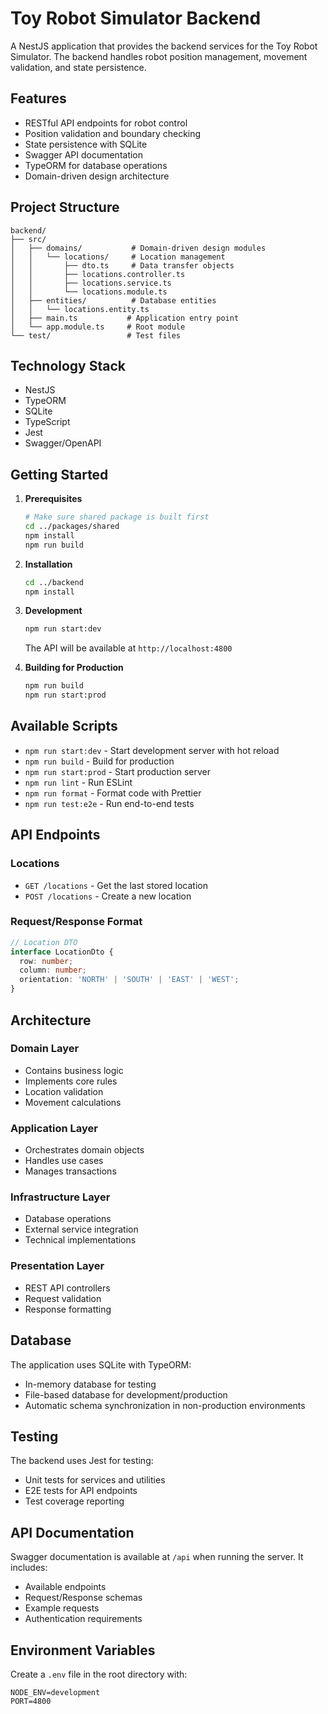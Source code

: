 # Toy Robot Simulator Backend

A NestJS application that provides the backend services for the Toy Robot Simulator. The backend handles robot position management, movement validation, and state persistence.

## Features

- RESTful API endpoints for robot control
- Position validation and boundary checking
- State persistence with SQLite
- Swagger API documentation
- TypeORM for database operations
- Domain-driven design architecture

## Project Structure

```
backend/
├── src/
│   ├── domains/           # Domain-driven design modules
│   │   └── locations/     # Location management
│   │       ├── dto.ts     # Data transfer objects
│   │       ├── locations.controller.ts
│   │       ├── locations.service.ts
│   │       └── locations.module.ts
│   ├── entities/          # Database entities
│   │   └── locations.entity.ts
│   ├── main.ts           # Application entry point
│   └── app.module.ts     # Root module
└── test/                 # Test files
```

## Technology Stack

- NestJS
- TypeORM
- SQLite
- TypeScript
- Jest
- Swagger/OpenAPI

## Getting Started

1. **Prerequisites**
   ```bash
   # Make sure shared package is built first
   cd ../packages/shared
   npm install
   npm run build
   ```

2. **Installation**
   ```bash
   cd ../backend
   npm install
   ```

3. **Development**
   ```bash
   npm run start:dev
   ```
   The API will be available at `http://localhost:4800`

4. **Building for Production**
   ```bash
   npm run build
   npm run start:prod
   ```

## Available Scripts

- `npm run start:dev` - Start development server with hot reload
- `npm run build` - Build for production
- `npm run start:prod` - Start production server
- `npm run lint` - Run ESLint
- `npm run format` - Format code with Prettier
- `npm run test:e2e` - Run end-to-end tests

## API Endpoints

### Locations

- `GET /locations` - Get the last stored location
- `POST /locations` - Create a new location

### Request/Response Format

```typescript
// Location DTO
interface LocationDto {
  row: number;
  column: number;
  orientation: 'NORTH' | 'SOUTH' | 'EAST' | 'WEST';
}
```

## Architecture

### Domain Layer
- Contains business logic
- Implements core rules
- Location validation
- Movement calculations

### Application Layer
- Orchestrates domain objects
- Handles use cases
- Manages transactions

### Infrastructure Layer
- Database operations
- External service integration
- Technical implementations

### Presentation Layer
- REST API controllers
- Request validation
- Response formatting

## Database

The application uses SQLite with TypeORM:
- In-memory database for testing
- File-based database for development/production
- Automatic schema synchronization in non-production environments

## Testing

The backend uses Jest for testing:
- Unit tests for services and utilities
- E2E tests for API endpoints
- Test coverage reporting

## API Documentation

Swagger documentation is available at `/api` when running the server. It includes:
- Available endpoints
- Request/Response schemas
- Example requests
- Authentication requirements

## Environment Variables

Create a `.env` file in the root directory with:
```
NODE_ENV=development
PORT=4800
```
